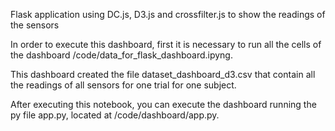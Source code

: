 Flask application using DC.js, D3.js and crossfilter.js to show the readings of the sensors

In order to execute this dashboard, first it is necessary to run all the cells of the dashboard /code/data_for_flask_dashboard.ipyng. 

This dashboard created the file dataset_dashboard_d3.csv that contain all the readings of all sensors for one trial for one subject.

After executing this notebook, you can execute the dashboard running the py file app.py, located at /code/dashboard/app.py.

